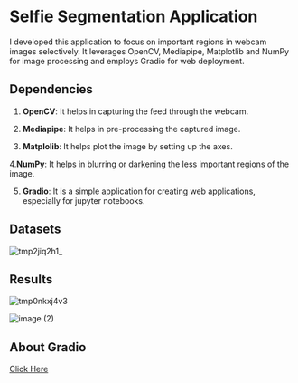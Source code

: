 # Selfie Segmentation Application

I developed this application to focus on important regions in webcam images selectively. It leverages OpenCV, Mediapipe, Matplotlib and NumPy for image processing and employs Gradio for web deployment.

## Dependencies

1. **OpenCV**: It helps in capturing the feed through the webcam.

2. **Mediapipe**: It helps in pre-processing the captured image.

3. **Matplolib**: It helps plot the image by setting up the axes.

4.**NumPy**: It helps in blurring or darkening the less important regions of the image.

5. **Gradio**: It is a simple application for creating web applications, especially for jupyter notebooks.

## Datasets

![tmp2jiq2h1_](https://github.com/Hansaraj09/Selfie_Segmentation/assets/93324559/b7bd8ed3-3fa7-43f9-8ed3-e869bde55a0f)

## Results

![tmp0nkxj4v3](https://github.com/Hansaraj09/Selfie_Segmentation/assets/93324559/fe8084f9-af6a-48e7-b0e3-32cbb0384b3e)

![image (2)](https://github.com/Hansaraj09/Selfie_Segmentation/assets/93324559/816146d4-0d4f-40cf-9f83-dc6ad905a67f)

## About Gradio

[Click Here](https://github.com/gradio-app/gradio)





